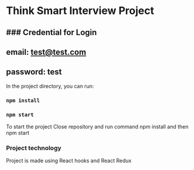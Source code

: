 # Think Smart Interview Project
 
## ### Credential for Login

## email: test@test.com 
## password: test

In the project directory, you can run:

### `npm install`
### `npm start`

 To start the project Close repository and run command npm install and then npm start

 ### Project technology

 Project is made using React hooks and React Redux

